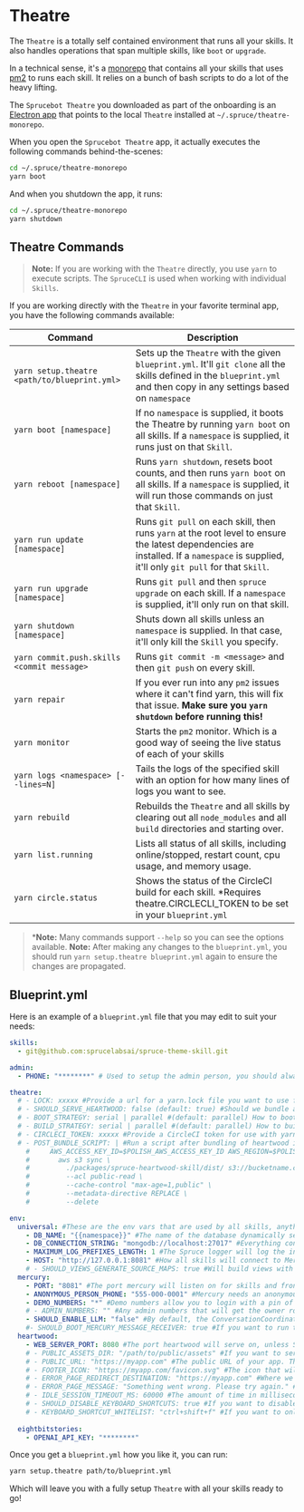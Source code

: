 # Theatre

The `Theatre` is a totally self contained environment that runs all your skills. It also handles operations that span multiple skills, like `boot` or `upgrade`.

In a technical sense, it's a [monorepo](https://en.wikipedia.org/wiki/Monorepo) that contains all your skills that uses [pm2](https://pm2.keymetrics.io) to runs each skill. It relies on a bunch of bash scripts to do a lot of the heavy lifting.

The `Sprucebot Theatre` you downloaded as part of the onboarding is an [Electron app](https://www.electronjs.org) that points to the local `Theatre` installed at `~/.spruce/theatre-monorepo`.

When you open the `Sprucebot Theatre` app, it actually executes the following commands behind-the-scenes:

```bash
cd ~/.spruce/theatre-monorepo 
yarn boot
```

And when you shutdown the app, it runs:

```bash
cd ~/.spruce/theatre-monorepo
yarn shutdown
```

## Theatre Commands

> **Note:** If you are working with the `Theatre` directly, you use `yarn` to execute scripts. The `SpruceCLI` is used when working with individual `Skills`.

If you are working directly with the `Theatre` in your favorite terminal app, you have the following commands available:

| Command | Description |
| --- | --- |
| `yarn setup.theatre <path/to/blueprint.yml>` | Sets up the `Theatre` with the given `blueprint.yml`. It'll `git clone` all the skills defined in the `blueprint.yml` and then copy in any settings based on `namespace` |
| `yarn boot [namespace]` | If no `namespace` is supplied, it boots the Theatre by running `yarn boot` on all skills. If a `namespace` is supplied, it runs just on that `Skill`. |
| `yarn reboot [namespace]` | Runs `yarn shutdown`, resets boot counts, and then runs `yarn boot` on all skills. If a `namespace` is supplied, it will run those commands on just that `Skill`. |
| `yarn run update [namespace]` | Runs `git pull` on each skill, then runs `yarn` at the root level to ensure the latest dependencies are installed. If a `namespace` is supplied, it'll only `git pull` for that `Skill`. |
| `yarn run upgrade [namespace]` | Runs `git pull` and then `spruce upgrade` on each skill. If a `namespace` is supplied, it'll only run on that skill. |
| `yarn shutdown [namespace]` | Shuts down all skills unless an `namespace` is supplied. In that case, it'll only kill the `Skill` you specify. |
| `yarn commit.push.skills <commit message>` | Runs `git commit -m <message>` and then `git push` on every skill. |
| `yarn repair` | If you ever run into any `pm2` issues where it can't find yarn, this will fix that issue. **Make sure you `yarn shutdown` before running this!** |
| `yarn monitor` | Starts the `pm2` monitor. Which is a good way of seeing the live status of each of your skills |
| `yarn logs <namespace> [--lines=N]` | Tails the logs of the specified skill with an option for how many lines of logs you want to see. |
| `yarn rebuild` | Rebuilds the `Theatre` and all skills by clearing out all `node_modules` and all `build` directories and starting over. |
| `yarn list.running` | Lists all status of all skills, including online/stopped, restart count, cpu usage, and memory usage. |
| `yarn circle.status` | Shows the status of the CircleCI build for each skill. *Requires theatre.CIRCLECLI_TOKEN to be set in your `blueprint.yml` |


> ***Note:** Many commands support `--help` so you can see the options available.
> **Note:** After making any changes to the `blueprint.yml`, you should run `yarn setup.theatre blueprint.yml` again to ensure the changes are propagated.

## Blueprint.yml

Here is an example of a `blueprint.yml` file that you may edit to suit your needs:

```yaml
skills:
  - git@github.com:sprucelabsai/spruce-theme-skill.git

admin:
  - PHONE: "********" # Used to setup the admin person, you should always login using this number when developing

theatre:
  # - LOCK: xxxxx #Provide a url for a yarn.lock file you want to use for this theatre
  # - SHOULD_SERVE_HEARTWOOD: false (default: true) #Should we bundle and serve the Heartwood frontend? Not needed if serving from a CDN
  # - BOOT_STRATEGY: serial | parallel #(default: parallel) How to boot the skills. Only use Serial if you're crushing your CPU.
  # - BUILD_STRATEGY: serial | parallel #(default: parallel) How to build the skills. Only use Serial if you're crushing your CPU.
  # - CIRCLECI_TOKEN: xxxxx #Provide a CircleCI token for use with yarn circle.status
  # - POST_BUNDLE_SCRIPT: | #Run a script after bundling of heartwood is complete. This is example of how to upload the bundled files to an S3 bucket
    #     AWS_ACCESS_KEY_ID=$POLISH_AWS_ACCESS_KEY_ID AWS_REGION=$POLISH_AWS_REGION AWS_SECRET_ACCESS_KEY=$POLISH_AWS_SECRET_ACCESS_KEY \
    #       aws s3 sync \
    #         ./packages/spruce-heartwood-skill/dist/ s3://bucketname.com/  \
    #         --acl public-read \
    #         --cache-control "max-age=1,public" \
    #         --metadata-directive REPLACE \
    #         --delete

env:
  universal: #These are the env vars that are used by all skills, anything here can be overridden in the skill below
    - DB_NAME: "{{namespace}}" #The name of the database dynamically set based on the namespace of the skill
    - DB_CONNECTION_STRING: "mongodb://localhost:27017" #Everything connects to local mongo by default. If you have creds, you set them in the connection string
    - MAXIMUM_LOG_PREFIXES_LENGTH: 1 #The Spruce logger will log the instantiation path of what's being logged. This is helpful when debugging, but usually a length of 1 is all you need
    - HOST: "http://127.0.0.1:8081" #How all skills will connect to Mercury. Make sure the port matche PORT in the mercury section
    # - SHOULD_VIEWS_GENERATE_SOURCE_MAPS: true #Will build views with source maps, which can be helpful for debugging
  mercury:
    - PORT: "8081" #The port mercury will listen on for skills and front-end clients
    - ANONYMOUS_PERSON_PHONE: "555-000-0001" #Mercury needs an anonymous person to use when a person wishes to remain anonymous.
    - DEMO_NUMBERS: "*" #Demo numbers allow you to login with a pin of all zeros. "*" means all numbers are demo numbers. You can also set this to a comma separated list of numbers.
    # - ADMIN_NUMBERS: "" #Any admin numbers that will get the owner role at the platform level. It'll use the admin.PHONE by default, this will let you override that and set your own.
    - SHOULD_ENABLE_LLM: "false" #By default, the ConversationCoordinate will not use an LLM to respond. This is only useful if you have SHOULD_BOOT_MERCURY_MESSAGE_RECEIVER=true
    #- SHOULD_BOOT_MERCURY_MESSAGE_RECEIVER: true #If you want to run the message receiver to handle incoming messages (sms). You'll need to configure Twilio or Vonage to support this.
  heartwood:
    - WEB_SERVER_PORT: 8080 #The port heartwood will serve on, unless SHOULD_SERVE_HEARTWOOD is set to false
    # - PUBLIC_ASSETS_DIR: "/path/to/public/assets" #If you want to serve your own assets, you can set this to a directory that contains your assets and they will be served from http://localhost:{{WEB_SERVER_PORT}}/assets
    # - PUBLIC_URL: "https://myapp.com" #The public URL of your app. This is used to generate links to the heartwood app. If you are using a CDN, this should be the CDN URL.
    # - FOOTER_ICON: "https://myapp.com/favicon.svg" #The icon that will be used in the footer of Skill Views. This should be a URL to an image.
    # - ERROR_PAGE_REDIRECT_DESTINATION: "https://myapp.com" #Where we'll redirect the user if they hit an error page. Falls back to PUBLIC_URL if not set, or https://spruce.bot
    # - ERROR_PAGE_MESSAGE: "Something went wrong. Please try again." #The message that will be displayed under the raw error message on the error page.
    # - IDLE_SESSION_TIMEOUT_MS: 60000 #The amount of time in milliseconds before a session is considered idle and will be auto logged out. No default.
    # - SHOULD_DISABLE_KEYBOARD_SHORTCUTS: true #If you want to disable keyboard shortcuts in the front-end, though some can't be disabled. Defaults to false.
    # - KEYBOARD_SHORTCUT_WHITELIST: "ctrl+shift+f" #If you want to only allow certain keyboard shortcuts, you can set this to a comma separated list of shortcuts.
    
  eightbitstories:
    - OPENAI_API_KEY: "********"


```


Once you get a `blueprint.yml` how you like it, you can run:

```bash
yarn setup.theatre path/to/blueprint.yml
```

Which will leave you with a fully setup `Theatre` with all your skills ready to go!